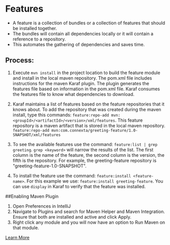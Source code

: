 # Features

* A feature is a collection of bundles or a collection of features that should be installed together. 
* The bundles will contain all dependencies locally or it will contain a reference to a repository. 
* This automates the gathering of dependencies and saves time. 

## Process:

1. Execute `mvn install` in the project location to build the feature module and install in the 
local maven repository. The pom.xml file includes instructions for the maven Karaf plugin. The 
plugin generates the features file based on information in the pom.xml file. Karaf consumes the 
features file to know what dependencies to download.

2. Karaf maintains a list of features based on the feature repositories that it knows about. To 
add the repository that was created during the maven install, type this commands: 
`feature:repo-add mvn:<groupId>/<artifactId>/<version>/xml/features`. This feature repository is a 
maven artifact that is stored in the local 
maven repository. `feature:repo-add mvn:com.connexta/greeting-feature/1.0-SNAPSHOT/xml/features`

3. To see the available features use the command: `feature:list | grep greeting`. `grep <keyword>` 
will narrow the results of the list. The first column is the name of the feature, the second column 
is the version, the fifth is the repository. For example, the greeting-feature repository is 
"greeting-feature-1.0-SNAPSHOT".

4. To install the feature use the command: `feature:install <feature-name>`. For this example we 
use: `feature:install greeting-feature`. You can use `display` in Karaf to verify that the feature 
was installed.
   
##Enabling Maven Plugin
   
1. Open Preferences in IntelliJ
2. Navigate to Plugins and search for Maven Helper and Maven Integration. Ensure that both are installed and active and click Apply.
3. Right click any module and you will now have an option to Run Maven on that module.

[Learn More](http://karaf.apache.org/manual/latest/#_provisioning)